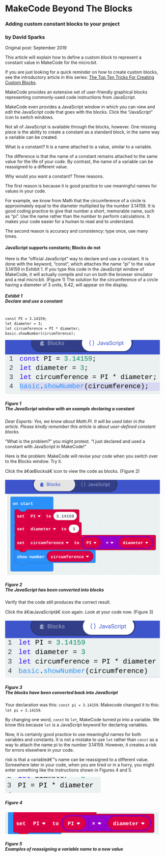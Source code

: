<h1>MakeCode Beyond The Blocks</h1>
<h3>Adding custom constant blocks to your project</h3>
<h3>by David Sparks</h3>
<p>Original post: September 2019</p>

<p>This article will explain how to define a custom block to represent a constant value in MakeCode for the micro:bit.</p>

<p>If you are just looking for a quick reminder on how to create custom blocks, see the introductory article in this series: <a href="https://iowadave.github.io/Custom-Blocks-Top-Ten-Tricks/">The Top Ten Tricks For Creating Custom Blocks</a>.</p>

<p>MakeCode provides an extensive set of user-friendly graphical blocks representing commonly-used code instructions from JavaScript.</p>

<p>MakeCode even provides a JavaScript window in which you can view and edit the JavaScript code that goes with the blocks. Click the &ldquo;JavaScript&rdquo; icon to switch windows.</p>

<p>Not all of JavaScript is available through the blocks, however. One missing piece is the ability to create a constant as a standard block, in the same way a variable can be created.</p>

<p>What is a constant? It is a name attached to a value, similar to a variable.</p>

<p>The difference is that the name of a constant remains attached to the same value for the life of your code. By contrast, the name of a variable can be reassigned to a different value.</p>

<p>Why would you want a constant? Three reasons.</p>

<p>The first reason is because it is good practice to use meaningful names for values in your code.</p>

<p>For example, we know from Math that the circumference of a circle is approximately equal to the diameter multiplied by the number 3.14159. It is good coding practice to give that number a short, memorable name, such as &ldquo;pi&rdquo;. Use the name rather than the number to perform calculations. It makes your code easier for a human to read and to understand.</p>

<p>The second reason is accuracy and consistency: type once, use many times.</p>

<h4>JavaScript supports constants; Blocks do not</h4>

<p>Here is the &ldquo;official JavaScript&rdquo; way to declare and use a constant. It is done with the keyword, &ldquo;const&rdquo;, which attaches the name &ldquo;pi&rdquo; to the value 3.14159 in Exhibit 1. If you type this code in the JavaScript window of MakeCode, it will actually compile and run on both the browser simulator and a real micro:bit. (Figure 1) The solution for the circumference of a circle having a diameter of 3 units, 9.42, will appear on the display.</p>

<h5>Exhibit 1<br>
Declare and use a constant</h5>

<pre><code>
const PI = 3.14159;
let diameter = 3;
let circumference = PI * diameter;
basic.showNumber(circumference);
</code></pre>

<img alt="Figure 1" src="https://raw.githubusercontent.com/IowaDave/pxt-constants/gh-pages/images/Figure%201.png">
<h5>Figure 1<br>
The JavaScript window with an example declaring a constant</h5>

<em>Dear Experts: Yes, we know about Math.PI. It will be used later in the article. Please kindly remember this article is about user-defined constant blocks.</em>

<p>&ldquo;What is the problem?&rdquo; you might protest. &ldquo;I just declared and used a constant with JavaScript in MakeCode!&rdquo;</p>

<p>Here is the problem: MakeCode will revise your code when you switch over to the Blocks window. Try it.</p>

<p>Click the â€œBlocksâ€ icon to view the code as blocks. (Figure 2)</p>

<img alt="Figure 2" src="https://raw.githubusercontent.com/IowaDave/pxt-constants/gh-pages/images/Figure%202.png">
<h5>Figure 2<br>
The JavaScript has been converted into blocks</h5>

<p>Verify that the code still produces the correct result.</p>

<p>Click the â€œJavaScriptâ€ icon again. Look at your code now. (Figure 3)</p>

<img alt="Figure 3" src="https://raw.githubusercontent.com/IowaDave/pxt-constants/gh-pages/images/Figure%203.png">
<h5>Figure 3<br>
The blocks have been converted back into JavaScript</h5>

<p>Your declaration was this: <code>const pi = 3.14159</code>. Makecode changed it to this: <code>let pi = 3.14159</code>.</p>

<p>By changing one word, <code>const</code> to <code>let</code>, MakeCode turned pi into a variable. We know this because <code>let</code> is a JavaScript keyword for declaring variables.</p>

<p>Now, it is certainly good practice to use meaningful names for both variables and constants. It is not a mistake to use <code>let</code> rather than <code>const</code> as a way to attach the name pi to the number 3.14159. However, it creates a risk for errors elsewhere in your code.</p>

<p> risk is that a variableâ€™s name can be reassigned to a different value. Somewhere later in your code, when you are tired or in a hurry, you might enter something like the instructions shown in Figures 4 and 5.</p>

<img alt="Figure 4" src="https://raw.githubusercontent.com/IowaDave/pxt-constants/gh-pages/images/Figure%204.png">
<h5>Figure 4</h5>

<img alt="Figure 5" src="https://raw.githubusercontent.com/IowaDave/pxt-constants/gh-pages/images/Figure%205.png">
<h5>Figure 5<br>
Examples of reassigning a variable name to a new value</h5>

